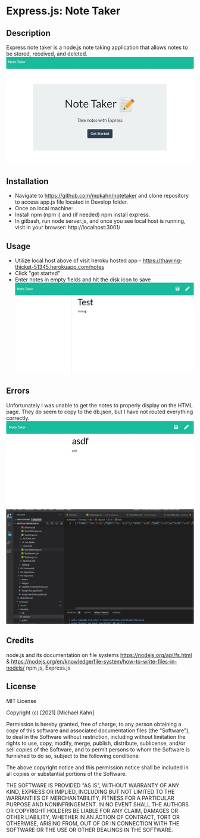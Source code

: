 # Express.js: Note Taker

## Description 

Express note taker is a node.js note taking application that allows notes to be stored, received, and deleted. 
![landing page](Assets/images/img1.jpg)


## Installation

* Navigate to https://github.com/mpkahn/notetaker and clone repository to access app.js file located in Develop folder.
* Once on local machine:
* Install npm (npm i) and (if needed) npm install express.
* In gitbash, run node server.js, and once you see local host is running, visit in your browser: http://localhost:3001/

## Usage 

*  Utilize local host above of visit heroku hosted app - https://thawing-thicket-51345.herokuapp.com/notes
*  Click "get started" 
*  Enter notes in empty fields and hit the disk icon to save
![notes page](Assets/images/img2.jpg)


## Errors

Unfortunately I was unable to get the notes to properly display on the HTML page. They do seem to copy to the db.json, but I have not routed everything correctly.
![example note](Assets/images/img3.jpg)
![example db file](Assets/images/img4.jpg)


## Credits

node.js and its documentation on file systems https://nodejs.org/api/fs.html & https://nodejs.org/en/knowledge/file-system/how-to-write-files-in-nodejs/
npm js, 
Express.js 


## License

MIT License

Copyright (c) [2021] [Michael Kahn]

Permission is hereby granted, free of charge, to any person obtaining a copy
of this software and associated documentation files (the "Software"), to deal
in the Software without restriction, including without limitation the rights
to use, copy, modify, merge, publish, distribute, sublicense, and/or sell
copies of the Software, and to permit persons to whom the Software is
furnished to do so, subject to the following conditions:

The above copyright notice and this permission notice shall be included in all
copies or substantial portions of the Software.

THE SOFTWARE IS PROVIDED "AS IS", WITHOUT WARRANTY OF ANY KIND, EXPRESS OR
IMPLIED, INCLUDING BUT NOT LIMITED TO THE WARRANTIES OF MERCHANTABILITY,
FITNESS FOR A PARTICULAR PURPOSE AND NONINFRINGEMENT. IN NO EVENT SHALL THE
AUTHORS OR COPYRIGHT HOLDERS BE LIABLE FOR ANY CLAIM, DAMAGES OR OTHER
LIABILITY, WHETHER IN AN ACTION OF CONTRACT, TORT OR OTHERWISE, ARISING FROM,
OUT OF OR IN CONNECTION WITH THE SOFTWARE OR THE USE OR OTHER DEALINGS IN THE
SOFTWARE.